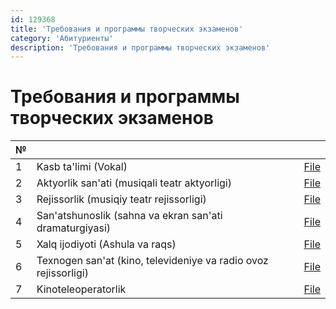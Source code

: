 ```yaml
---
id: 129368
title: 'Требования и программы творческих экзаменов'
category: 'Абитуриенты'
description: 'Требования и программы творческих экзаменов'
---
```


# Требования и программы творческих экзаменов

| **№** |                                                                 |                             |
| ----- | --------------------------------------------------------------- | --------------------------- |
| 1     | Kasb ta'limi (Vokal)                                            | [File](/129368/511011.pdf)  |
| 2     | Aktyorlik san'ati (musiqali teatr aktyorligi)                   | [File](/129368/5150302.pdf) |
| 3     | Rejissorlik (musiqiy teatr rejissorligi)                        | [File](/129368/5150405.pdf) |
| 4     | San'atshunoslik (sahna va ekran san'ati dramaturgiyasi)         | [File](/129368/5150207.pdf) |
| 5     | Xalq ijodiyoti (Ashula va raqs)                                 | [File](/129368/5151600.pdf) |
| 6     | Texnogen san'at (kino, televideniye va radio ovoz rejissorligi) | [File](/129368/5151400.pdf) |
| 7     | Kinoteleoperatorlik                                             | [File](/129368/5151500.pdf) |

